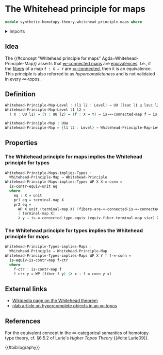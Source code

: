 # The Whitehead principle for maps

```agda
module synthetic-homotopy-theory.whitehead-principle-maps where
```

<details><summary>Imports</summary>

```agda
open import foundation.connected-maps
open import foundation.connected-types
open import foundation.dependent-pair-types
open import foundation.fibers-of-maps
open import foundation.infinity-connected-maps
open import foundation.infinity-connected-types
open import foundation.truncation-levels
open import foundation.unit-type
open import foundation.universe-levels

open import foundation-core.contractible-maps
open import foundation-core.contractible-types
open import foundation-core.equivalences
open import foundation-core.identity-types
open import foundation-core.propositions

open import synthetic-homotopy-theory.whitehead-principle-types
```

</details>

## Idea

The {{#concept "Whitehead principle for maps" Agda=Whitehead-Principle-Map}}
asserts that [∞-connected maps](foundation.infinity-connected-maps.md) are
[equivalences](foundation-core.equivalences.md). I.e., if the
[fibers](foundation-core.fibers-of-maps.md) of a map `f : X → Y` are
[∞-connected](foundation.infinity-connected-types.md), then it is an
equivalence. This principle is also referred to as _hypercompleteness_ and is
not validated in every ∞-topos.

## Definition

```agda
Whitehead-Principle-Map-Level : (l1 l2 : Level) → UU (lsuc l1 ⊔ lsuc l2)
Whitehead-Principle-Map-Level l1 l2 =
  ( X : UU l1) → (Y : UU l2) → (f : X → Y) → is-∞-connected-map f → is-equiv f

Whitehead-Principle-Map : UUω
Whitehead-Principle-Map = {l1 l2 : Level} → Whitehead-Principle-Map-Level l1 l2
```

## Properties

### The Whitehead principle for maps implies the Whitehead principle for types

```agda
Whitehead-Principle-Maps-implies-Types :
  Whitehead-Principle-Map → Whitehead-Principle
Whitehead-Principle-Maps-implies-Types WP X X-∞-conn =
  is-contr-equiv-unit eq
  where
    eq : X ≃ unit
    pr1 eq = terminal-map X
    pr2 eq =
      WP X unit (terminal-map X) (fibers-are-∞-connected-is-∞-connected-map
      ( terminal-map X)
      λ y → is-∞-connected-type-equiv (equiv-fiber-terminal-map star) X-∞-conn)
```

### The Whitehead principle for types implies the Whitehead principle for maps

```agda
Whitehead-Principle-Types-implies-Maps :
  Whitehead-Principle → Whitehead-Principle-Map
Whitehead-Principle-Types-implies-Maps WP X Y f f-∞-conn =
  is-equiv-is-contr-map f-ctr
  where
    f-ctr : is-contr-map f
    f-ctr y = WP (fiber f y) (λ x → f-∞-conn y x)
```

## External links

- [Wikipedia page on the Whitehead theorem](https://en.m.wikipedia.org/w/index.php?title=Whitehead_theorem&oldid=1278836995)
- [nlab article on hypercomplete objects in an ∞-topos](https://ncatlab.org/nlab/show/hypercomplete+object)

## References

For the equivalent concept in the ∞-categorical semantics of homotopy type
theory, cf. §6.5.2 of Lurie's _Higher Topos Theory_ {{#cite Lurie09}}.

{{#bibliography}}

